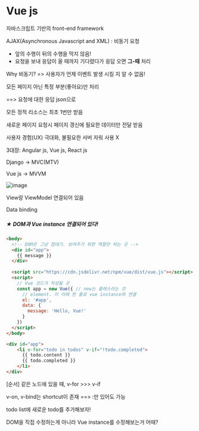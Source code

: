 # Vue js



자바스크립트 기반의 front-end framework



AJAX(Asynchronous Javascript and XML) : 비동기 요청

- 앞의 수행이 뒤의 수행을 막지 않음!
- 요청을 보내 응답이 올 때까지 기다렸다가 응답 오면 **그-때** 처리

Why 비동기? => 사용자가 언제 이벤트 발생 시킬 지 알 수 없음!

모든 페이지 아닌 특정 부분(좋아요)만 처리

==> 요청에 대한 응답 json으로



모든 정적 리소스는 최초 1번만 받음

새로운 페이지 요청시 페이지 갱신에 필요한 데이터만 전달 받음

사용자 경험(UX) 극대화, 불필요한 서버 자워 사용 X



3대장: Angular js, Vue js, React js



Django -> MVC(MTV)

Vue js -> MVVM

![image](https://user-images.githubusercontent.com/22102664/68101004-bc94bc80-ff0e-11e9-836c-e3c329e8b860.png)



View랑 ViewModel 연결되어 있음

Data binding 



##### ★ DOM과 Vue instance **연결**되어 있다!

```html
<body>
  <!-- DOM은 그냥 껍데기. 보여주기 위한 역할만 하는 곳 -->
  <div id="app">
    {{ message }}
  </div>
  
  <script src="https://cdn.jsdelivr.net/npm/vue/dist/vue.js"></script>
  <script>
    // Vue 코드가 작성될 곳
    const app = new Vue({ // new는 클래스라는 것
      // element. 이 아래 한 줄로 vue instance와 연결
      el: '#app',
      data: {
        message: 'Hello, Vue!'
      }
    })
  </script>
</body>
```



```html
<div id="app">
    <li v-for="todo in todos" v-if="!todo.completed">
      {{ todo.content }}
      {{ todo.completed }}
    </li>
</div>
```

[순서] 같은 노드에 있을 때,  v-for  >>>   v-if

v-on, v-bind는 shortcut이 존재 ==> :만 있어도 가능



todo list에 새로운 todo를 추가해보자!

DOM을 직접 수정하는게 아니라 Vue instance를 수정해보는거 어때?